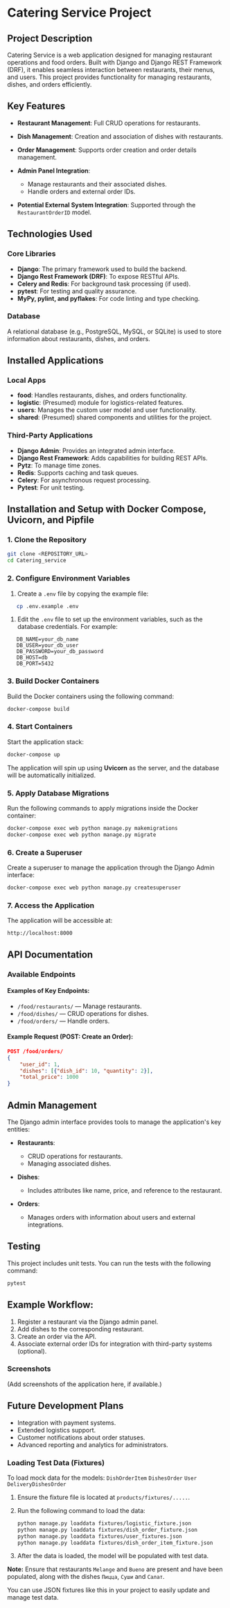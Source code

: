 # Catering Service Project
## Project Description
Catering Service is a web application designed for managing restaurant operations and food orders. Built with Django and Django REST Framework (DRF), it enables seamless interaction between restaurants, their menus, and users. This project provides functionality for managing restaurants, dishes, and orders efficiently.
## Key Features
- **Restaurant Management**: Full CRUD operations for restaurants.
- **Dish Management**: Creation and association of dishes with restaurants.
- **Order Management**: Supports order creation and order details management.
- **Admin Panel Integration**:
    - Manage restaurants and their associated dishes.
    - Handle orders and external order IDs.

- **Potential External System Integration**: Supported through the `RestaurantOrderID` model.

## Technologies Used
### Core Libraries
- **Django**: The primary framework used to build the backend.
- **Django Rest Framework (DRF)**: To expose RESTful APIs.
- **Celery and Redis**: For background task processing (if used).
- **pytest**: For testing and quality assurance.
- **MyPy, pylint, and pyflakes**: For code linting and type checking.

### Database
A relational database (e.g., PostgreSQL, MySQL, or SQLite) is used to store information about restaurants, dishes, and orders.
## Installed Applications
### Local Apps
- **food**: Handles restaurants, dishes, and orders functionality.
- **logistic**: (Presumed) module for logistics-related features.
- **users**: Manages the custom user model and user functionality.
- **shared**: (Presumed) shared components and utilities for the project.

### Third-Party Applications
- **Django Admin**: Provides an integrated admin interface.
- **Django Rest Framework**: Adds capabilities for building REST APIs.
- **Pytz**: To manage time zones.
- **Redis**: Supports caching and task queues.
- **Celery**: For asynchronous request processing.
- **Pytest**: For unit testing.

## Installation and Setup with Docker Compose, Uvicorn, and Pipfile
### 1. Clone the Repository
``` bash
git clone <REPOSITORY_URL>
cd Catering_service
```
### 2. Configure Environment Variables
1. Create a `.env` file by copying the example file:
``` bash
   cp .env.example .env
```
1. Edit the `.env` file to set up the environment variables, such as the database credentials. For example:
``` 
   DB_NAME=your_db_name
   DB_USER=your_db_user
   DB_PASSWORD=your_db_password
   DB_HOST=db
   DB_PORT=5432
```
### 3. Build Docker Containers
Build the Docker containers using the following command:
``` bash
docker-compose build
```
### 4. Start Containers
Start the application stack:
``` bash
docker-compose up
```
The application will spin up using **Uvicorn** as the server, and the database will be automatically initialized.
### 5. Apply Database Migrations
Run the following commands to apply migrations inside the Docker container:
``` bash
docker-compose exec web python manage.py makemigrations
docker-compose exec web python manage.py migrate
```
### 6. Create a Superuser
Create a superuser to manage the application through the Django Admin interface:
``` bash
docker-compose exec web python manage.py createsuperuser
```
### 7. Access the Application
The application will be accessible at:
``` 
http://localhost:8000
```




## API Documentation
### Available Endpoints
#### Examples of Key Endpoints:
- `/food/restaurants/` — Manage restaurants.
- `/food/dishes/` — CRUD operations for dishes.
- `/food/orders/` — Handle orders.

#### Example Request (POST: Create an Order):
``` json
POST /food/orders/
{
    "user_id": 1,
    "dishes": [{"dish_id": 10, "quantity": 2}],
    "total_price": 1000
}
```
## Admin Management
The Django admin interface provides tools to manage the application's key entities:
- **Restaurants**:
    - CRUD operations for restaurants.
    - Managing associated dishes.

- **Dishes**:
    - Includes attributes like name, price, and reference to the restaurant.

- **Orders**:
    - Manages orders with information about users and external integrations.

## Testing
This project includes unit tests. You can run the tests with the following command:
``` bash
pytest
```
## Example Workflow:
1. Register a restaurant via the Django admin panel.
2. Add dishes to the corresponding restaurant.
3. Create an order via the API.
4. Associate external order IDs for integration with third-party systems (optional).

### Screenshots
(Add screenshots of the application here, if available.)
## Future Development Plans
- Integration with payment systems.
- Extended logistics support.
- Customer notifications about order statuses.
- Advanced reporting and analytics for administrators.






### Loading Test Data (Fixtures)

To load mock data for the models: 
`DishOrderItem` 
`DishesOrder` 
`User` 
`DeliveryDishesOrder` 


1. Ensure the fixture file is located at `products/fixtures/.....`.
2. Run the following command to load the data:

   ```bash
   python manage.py loaddata fixtures/logistic_fixture.json
   python manage.py loaddata fixtures/dish_order_fixture.json
   python manage.py loaddata fixtures/user_fixtures.json
   python manage.py loaddata fixtures/dish_order_item_fixture.json
   ```

3. After the data is loaded, the model will be populated with test data.

**Note:** Ensure that restaurants `Melange` and `Bueno` are present and have been populated, 
along with the dishes `Пицца`, `Суши` and `Салат`.

You can use JSON fixtures like this in your project to easily update and manage test data.